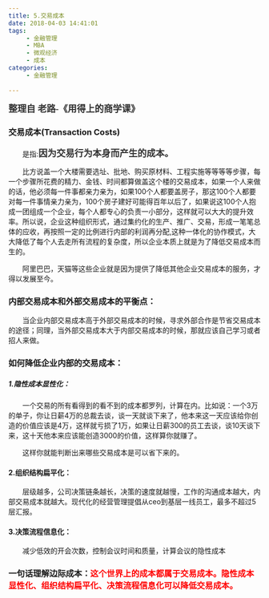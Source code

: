 ```yaml
---
title: 5.交易成本
date: 2018-04-03 14:41:01
tags: 
     - 金融管理
     - MBA
     - 微观经济
     - 成本
categories: 
     - 金融管理
     
---
```

<font color=333333 face="微软雅黑" size=4>**整理自 老路-《用得上的商学课》**</font>

### 交易成本(Transaction Costs) 
　　是指:<font color=333333 face="微软雅黑" size=4>**因为交易行为本身而产生的成本。**</font>
<!-- more -->
　　比方说盖一个大楼需要选址、批地、购买原材料、工程实施等等等等步骤，每一个步骤所花费的精力、金钱、时间都算做盖这个楼的交易成本，如果一个人来做的话，他必须每一件事都亲力亲为，如果100个人都要盖房子，那这100个人都要对每一件事情亲力亲为，100个房子建好可能得百年以后了，如果说这100个人抱成一团组成一个企业，每个人都专心的负责一小部分，这样就可以大大的提升效率。所以说，企业这种组织形式，通过集约化的生产、推广、交易，形成一笔笔总体的应收，再按照一定的比例进行内部的利润再分配,这种一体化的协作模式，大大降低了每个人去走所有流程的复杂度，所以企业本质上就是为了降低交易成本而生的。

　　阿里巴巴，天猫等这些企业就是因为提供了降低其他企业交易成本的服务，才得以发展至今。

### 内部交易成本和外部交易成本的平衡点：
　　当企业内部交易成本高于外部交易成本的时候，寻求外部合作是节省交易成本的途径；同理，当外部交易成本大于内部交易成本的时候，那就应该自己学习或者招人来做。
### 如何降低企业内部的交易成本：
##### 1.隐性成本显性化：
　　一个交易的所有看得到的看不到的成本都罗列，计算在内。比如说：一个3万的单子，你让日薪4万的总裁去谈，谈一天就谈下来了，他本来这一天应该给你创造的价值应该是4万，这样就亏损了1万，如果让日薪300的员工去谈，谈10天谈下来，这十天他本来应该能创造3000的价值，这样算你就赚了。

　　这样你就能判断出来哪些交易成本是可以省下来的。
#### 2.组织结构扁平化：
　　层级越多，公司决策链条越长，决策的速度就越慢，工作的沟通成本越大，内部交易成本就越大。现代化的经营管理提倡从ceo到基层一线员工，最多不超过5层汇报。
#### 3.决策流程信息化：
　　减少低效的开会次数，控制会议时间和质量，计算会议的隐性成本
　　
### <font>**一句话理解边际成本：**</font><font color=red>**这个世界上的成本都属于交易成本。隐性成本显性化、组织结构扁平化、决策流程信息化可以降低交易成本。**</font>
